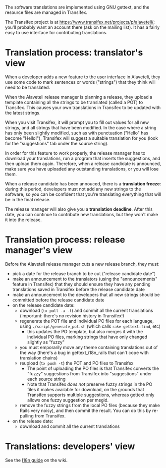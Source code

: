 The software translations are implemented using GNU gettext, and the
resource files are managed in Transifex.

The Transifex project is at
https://www.transifex.net/projects/p/alaveteli/; you'll probably want
an account there (ask on the mailing list).  It has a fairly easy to
use interface for contributing translations.

# Translation process: translator's view

When a developer adds a new feature to the user interface in
Alaveteli, they use some code to mark sentences or words ("strings")
that they think will need to be translated.

When the Alaveteli release manager is planning a release, they upload
a template containing all the strings to be translated (called a POT)
to Transifex.  This causes your own translations in Transifex to be
updated with the latest strings.

When you visit Transifex, it will prompt you to fill out values for
all new strings, and all strings that have been modified.  In the case
where a string has only been slightly modified, such as with
punctuation ("Hello" has become "Hello!"), Transifex will suggest a
suitable translation for you (look for the "suggestions" tab under the
source string).

In order for this feature to work properly, the release manager has to
download your translations, run a program that inserts the
suggestions, and then upload them again.  Therefore, when a release
candidate is announced, make sure you have uploaded any outstanding
translations, or you will lose them.

When a release candidate has been annouced, there is a **translation
freeze**: during this period, developers must not add any new strings
to the software, so you can be confident that you're translating
everything that will be in the final release.

The release manager will also give you a **translation deadline**.  After
this date, you can continue to contribute new translations, but they
won't make it into the release.

# Translation process: release manager's view

Before the Alaveteli release manager cuts a new release branch, they
must:

* pick a date for the release branch to be cut ("release candidate date")
* make an announcement to the translators (using the "announcements"
  feature in Transifex) that they should ensure they have any pending
  translations saved in Transifex before the release candidate date
* make an announcement to the developers that all new strings should
  be committed before the release candidate date
* on the release candidate date:
    * download (`tx pull -a -f`) and commit all the current translations (important:
      there's no revision history in Transifex!)
    * regenerate the POT file and individual PO files for each language,
      using `./script/generate_pot.sh` (which calls `rake gettext:find`, etc)
        * this updates the PO template, but also merges it with the
          individual PO files, marking strings that have only changed
          slightly as "fuzzy"
	* you must emporarily move any theme containing translations out of the way (there's a bug in gettext_i18n_rails that can't cope with translation chains)
    * reupload (`tx push -t`) the POT and PO files to Transifex
        * The point of uploading the PO files is that Transifex converts the "fuzzy" suggestions from Transifex into "suggestions" under each source string
        * Note that Transifex *does not* preserve fuzzy strings in the PO files it makes available for download, on the grounds that Transifex supports multiple suggestions, whereas gettext only allows one fuzzy suggestion per msgid.
    * remove the fuzzy strings from the local PO files (because they make
      Rails very noisy), and then commit the result. You can do this by re-pulling from Transifex.
* on the release date:
    * download and commit all the current translations

# Translations: developers' view

See the [I18n guide](https://github.com/datauy/alaveteli/wiki/I18n-guide) on the wiki.
